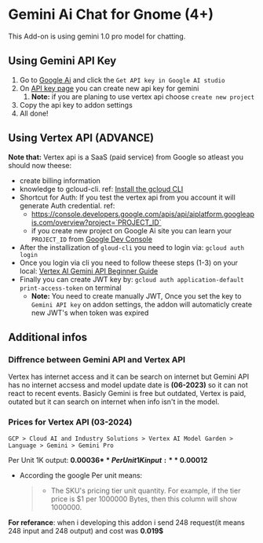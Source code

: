 # Gemini Ai Chat for Gnome (4+)

This Add-on is using gemini 1.0 pro model for chatting.

## Using Gemini API Key

1. Go to [Google Ai](https://ai.google.dev/) and click the `Get API key in Google AI studio`
2. On [API key page](https://aistudio.google.com/app/apikey) you can create new api key for gemini
   1. **Note:** if you are planing to use vertex api choose `create new project`
3. Copy the api key to addon settings
4. All done!

## Using Vertex API (ADVANCE)

**Note that:** Vertex api is a SaaS (paid service) from Google so atleast you should now theese:

* create billing information
* knowledge to gcloud-cli. ref: [Install the gcloud CLI](https://cloud.google.com/sdk/docs/install)
* Shortcut for Auth: If you test the vertex api from you account it will generate Auth credential. ref:
  * https://console.developers.google.com/apis/api/aiplatform.googleapis.com/overview?project=`PROJECT_ID`
  * if you create new project on Google Ai site you can learn your `PROJECT_ID` from [Google Dev Console](https://console.cloud.google.com/cloud-resource-manager)
* After the installization of `gloud-cli` you need to login via: `gcloud auth login`
* Once you login via cli you need to follow theese steps (1-3) on your local: [Vertex AI Gemini API Beginner Guide](https://cloud.google.com/vertex-ai/generative-ai/docs/start/quickstarts/quickstart-multimodal?cloudshell=true#gemini-beginner-samples-drest)
* Finally you can create JWT key by: `gcloud auth application-default print-access-token` on terminal
  * **Note:** You need to create manually JWT, Once you set the key to `Gemini API key` on addon settings, the addon will automaticly create new JWT's when token was expired

## Additional infos

### Diffrence between Gemini API and Vertex API

Vertex has internet access and it can be search on internet but Gemini API has no internet accsess and model update date is **(06-2023)** so it can not react to recent events. Basicly Gemini is free but outdated, Vertex is paid, outated but it can search  on internet when info isn't in the model.

### Prices for Vertex API (03-2024)

`GCP > Cloud AI and Industry Solutions > Vertex AI Model Garden > Language > Gemini > Gemini Pro`

Per Unit 1K output: **0.00036$**
Per Unit 1K input: **0.00012$**

* According the google Per unit means:
  > * The SKU's pricing tier unit quantity. For example, if the tier price is \$1 per 1000000 Bytes, then this column will show 1000000.
  >

**For referance**: when i developing this addon i send 248 request(it means 248 input and 248 output) and cost was **0.019$**
